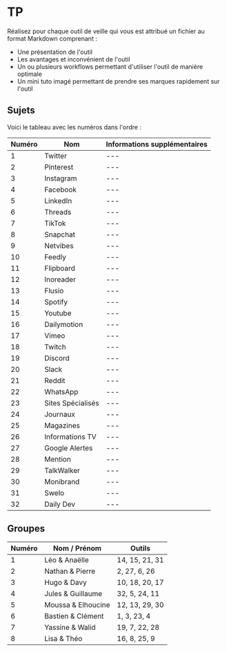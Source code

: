 # TP

Réalisez pour chaque outil de veille qui vous est attribué un fichier au format Markdown comprenant : 

- Une présentation de l'outil
- Les avantages et inconvénient de l'outil
- Un ou plusieurs workflows permettant d'utiliser l'outil de manière optimale
- Un mini tuto imagé permettant de prendre ses marques rapidement sur l'outil

## Sujets

Voici le tableau avec les numéros dans l'ordre :

| Numéro | Nom | Informations supplémentaires |
| --- | --- | --- |
| 1 | Twitter | --- |
| 2 | Pinterest | --- |
| 3 | Instagram | --- |
| 4 | Facebook | --- |
| 5 | LinkedIn | --- |
| 6 | Threads | --- |
| 7 | TikTok | --- |
| 8 | Snapchat | --- |
| 9 | Netvibes | --- |
| 10 | Feedly | --- |
| 11 | Flipboard | --- |
| 12 | Inoreader | --- |
| 13 | Flusio | --- |
| 14 | Spotify | --- |
| 15 | Youtube | --- |
| 16 | Dailymotion | --- |
| 17 | Vimeo | --- |
| 18 | Twitch | --- |
| 19 | Discord | --- |
| 20 | Slack | --- |
| 21 | Reddit | --- |
| 22 | WhatsApp | --- |
| 23 | Sites Spécialisés | --- |
| 24 | Journaux | --- |
| 25 | Magazines | --- |
| 26 | Informations TV | --- |
| 27 | Google Alertes | --- |
| 28 | Mention | --- |
| 29 | TalkWalker | --- |
| 30 | Monibrand | --- |
| 31 | Swelo | --- |
| 32 | Daily Dev | --- |



## Groupes

| Numéro | Nom / Prénom | Outils |
| --- | --- | --- |
| 1 | Léo & Anaëlle | 14, 15, 21, 31 |
| 2 | Nathan & Pierre | 2, 27, 6, 26 |
| 3 | Hugo & Davy | 10, 18, 20, 17 |
| 4 | Jules & Guillaume | 32, 5, 24, 11 |
| 5 | Moussa & Elhoucine | 12, 13, 29, 30 |
| 6 | Bastien & Clément | 1, 3, 23, 4 |
| 7 | Yassine & Walid | 19, 7, 22, 28 |
| 8 | Lisa & Théo | 16, 8, 25, 9 |

